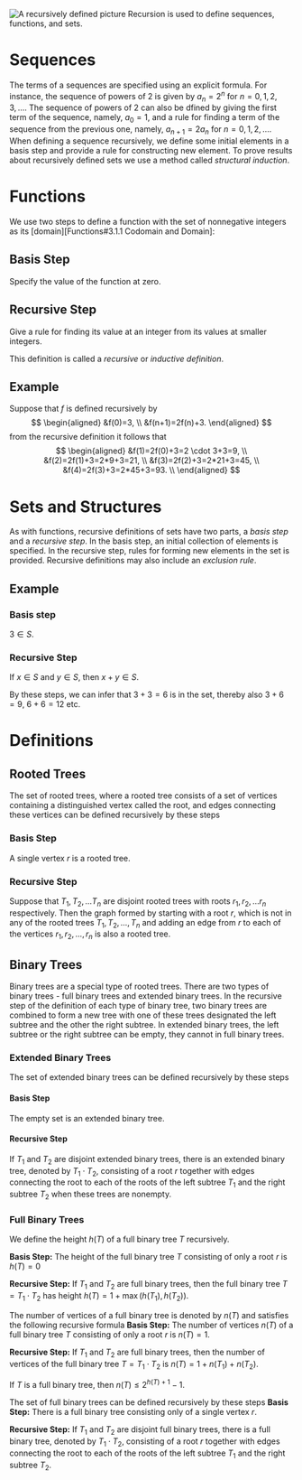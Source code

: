 ![A recursively defined picture](33857.png)
Recursion is used to define sequences, functions, and sets. 
# Sequences
The terms of a sequences are specified using an explicit formula. For instance, the sequence of powers of 2 is given by $a_n=2^n$ for $n=0,1,2,3,\ldots$. The sequence of powers of 2 can also be dfined by giving the first term of the sequence, namely, $a_0=1$, and a rule for finding a term of the sequence from the previous one, namely, $a_{n+1}=2a_n$ for $n=0,1,2,\ldots$. When defining a sequence recursively, we define some initial elements in a basis step and provide a rule for constructing new element. To prove results about recursively defined sets we use a method called *structural induction*.
# Functions
We use two steps to define a function with the set of nonnegative integers as its [domain][Functions#3.1.1 Codomain and Domain]:
## Basis Step
Specify the value of the function at zero.
## Recursive Step
Give a rule for finding its value at an integer from its values at smaller integers.

This definition is called a *recursive* or *inductive definition*. 
## Example
Suppose that $f$ is defined recursively by
$$
\begin{aligned}
&f(0)=3, \\
&f(n+1)=2f(n)+3.
\end{aligned}
$$
from the recursive definition it follows that 
$$ 
\begin{aligned}
&f(1)=2f(0)+3=2 \cdot 3+3=9, \\
&f(2)=2f(1)+3=2*9+3=21, \\
&f(3)=2f(2)+3=2*21+3=45, \\
&f(4)=2f(3)+3=2*45+3=93. \\
\end{aligned}
$$
# Sets and Structures
As with functions, recursive definitions of sets have two parts, a *basis step* and a *recursive step*. In the basis step, an initial collection of elements is specified. In the recursive step, rules for forming new elements in the set is provided. Recursive definitions may also include an *exclusion rule*. 
## Example
### Basis step
$3 \in S.$
### Recursive Step
If $x \in S$ and $y \in S$, then $x+y \in S$.

By these steps, we can infer that $3+3=6$ is in the set, thereby also $3+6=9$, $6+6=12$ etc. 
# Definitions
## Rooted Trees
The set of rooted trees, where a rooted tree consists of a set of vertices containing a distinguished vertex called the root, and edges connecting these vertices can be defined recursively by these steps
### Basis Step
A single vertex $r$ is a rooted tree.
### Recursive Step
Suppose that $T_1, T_2, \ldots T_n$ are disjoint rooted trees with roots $r_1, r_2, \ldots r_n$ respectively. Then the graph formed by starting with a root $r$, which is not in any of the rooted trees $T_1, T_2, \ldots, T_n$ and adding an edge from $r$ to each of the vertices $r_1, r_2, \ldots, r_n$ is also a rooted tree.
## Binary Trees
Binary trees are a special type of rooted trees. There are two types of binary trees - full binary trees and extended binary trees. In the recursive step of the definition of each type of binary tree, two binary trees are combined to form a new tree with one of these trees designated the left subtree and the other the right subtree. In extended binary trees, the left subtree or the right subtree can be empty, they cannot in full binary trees.
### Extended Binary Trees
The set of extended binary trees can be defined recursively by these steps
#### Basis Step
The empty set is an extended binary tree.
#### Recursive Step
If $T_1$ and $T_2$ are disjoint extended binary trees, there is an extended binary tree, denoted by $T_1 \cdot T_2$, consisting of a root $r$ together with edges connecting the root to each of the roots of the left subtree $T_1$ and the right subtree $T_2$ when these trees are nonempty.

### Full Binary Trees
We define the height $h(T)$ of a full binary tree $T$ recursively.

**Basis Step:** The height of the full binary tree $T$ consisting of only a root $r$ is $h(T)=0$

**Recursive Step:** If $T_1$ and $T_2$ are full binary trees, then the full binary tree $T=T_1 \cdot T_2$ has height $h(T)=1 + \max (h(T_1), h(T_2))$.

The number of vertices of a full binary tree is denoted by $n(T)$ and satisfies the following recursive formula
**Basis Step:** The number of vertices $n(T)$ of a full binary tree $T$ consisting of only a root $r$ is $n(T)=1$.

**Recursive Step:** If $T_1$ and $T_2$ are full binary trees, then the number of vertices of the full binary tree $T=T_1 \cdot T_2$ is $n(T)=1+n(T_1)+n(T_2)$.

If $T$ is a full binary tree, then $n(T) \leq 2^{h(T)+1}-1$.

The set of full binary trees can be defined recursively by these steps
**Basis Step:** There is a full binary tree consisting only of a single vertex $r$.

**Recursive Step:** If $T_1$ and $T_2$ are disjoint full binary trees, there is a full binary tree, denoted by $T_1 \cdot T_2$, consisting of a root $r$ together with edges connecting the root to each of the roots of the left subtree $T_1$ and the right subtree $T_2$. 